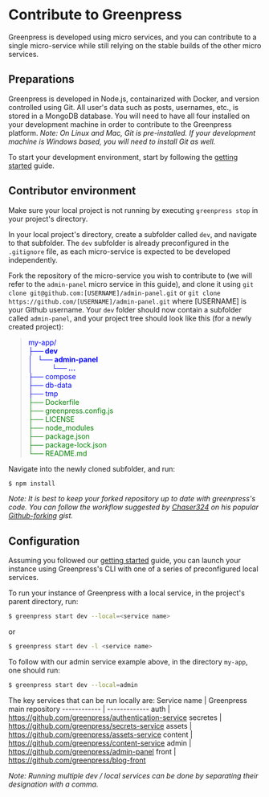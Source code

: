 # Contribute to Greenpress

Greenpress is developed using micro services, and you can contribute to a single micro-service while still relying on the stable builds of the other micro services.

## Preparations

Greenpress is developed in Node.js, containarized with Docker, and version controlled using Git. All user's data such as posts, usernames, etc., is stored in a MongoDB database. You will need to have all four installed on your development machine in order to contribute to the Greenpress platform. _Note: On Linux and Mac, Git is pre-installed. If your development machine is Windows based, you will need to install Git as well._

To start your development environment, start by following the [getting started](https://docs.greenpress.info/guide/getting-started.html#installation) guide.

<!-- need to install node.js and docker. -->

##

## Contributor environment

Make sure your local project is not running by executing `greenpress stop` in your project's directory.

In your local project's directory, create a subfolder called `dev`, and navigate to that subfolder. The `dev` subfolder is already preconfigured in the `.gitignore` file, as each micro-service is expected to be developed independently.

Fork the repository of the micro-service you wish to contribute to (we will refer to the `admin-panel` micro service in this guide), and clone it using `git clone git@github.com:[USERNAME]/admin-panel.git` or `git clone https://github.com/[USERNAME]/admin-panel.git` where [USERNAME] is your Github username. Your `dev` folder should now contain a subfolder called `admin-panel`, and your project tree should look like this (for a newly created project):

> <span style="color:blue">my-app/ \
> **├── dev** \
> **│   └── admin-panel** \
> **│   &emsp;&emsp;└── ...** \
> ├── compose \
> ├── db-data \
> ├── tmp \
> </span> <span style="color:green">
> ├── Dockerfile \
> ├── greenpress.config.js \
> ├── LICENSE \
> ├── node_modules \
> ├── package.json \
> ├── package-lock.json \
> └── <span style="text-decoration:none;">README.md</span>
></span>

Navigate into the newly cloned subfolder, and run:

```bash
$ npm install
```

_Note: It is best to keep your forked repository up to date with greenpress's code. You can follow the workflow suggested by [Chaser324](https://github.com/Chaser324) on his popular [Github-forking](https://gist.github.com/Chaser324/ce0505fbed06b947d962) gist._

##

## Configuration

Assuming you followed our [getting started](https://docs.greenpress.info/guide/getting-started.html#installation) guide, you can launch your instance using Greenpress's CLI with one of a series of preconfigured local services.

To run your instance of Greenpress with a local service, in the project's parent directory, run:

```bash
$ greenpress start dev --local=<service name>
```
or
```bash
$ greenpress start dev -l <service name>
```

To follow with our admin service example above, in the directory `my-app`, one should run:
```bash
$ greenpress start dev --local=admin
```

The key services that can be run locally are:
Service name | Greenpress main repository
------------ | -------------
auth | https://github.com/greenpress/authentication-service
secretes | https://github.com/greenpress/secrets-service
assets | https://github.com/greenpress/assets-service
content | https://github.com/greenpress/content-service
admin | https://github.com/greenpress/admin-panel
front | https://github.com/greenpress/blog-front

_Note: Running multiple dev / local services can be done by separating their designation with a comma._
##
